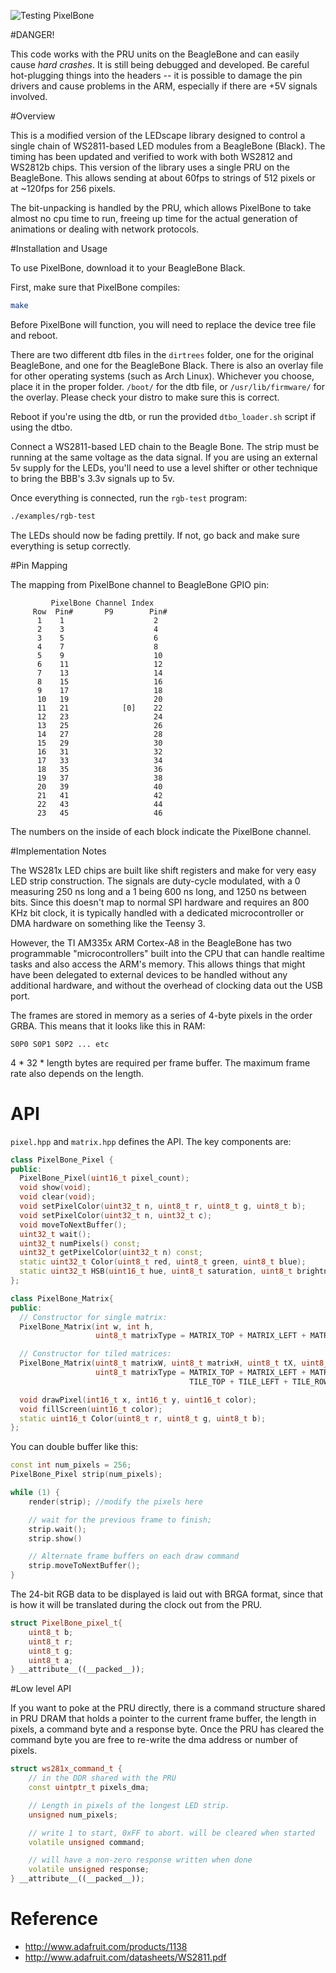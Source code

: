 ![Testing PixelBone](https://lh3.googleusercontent.com/-de4gV0F2_Gk/U1vb6bDet1I/AAAAAAAACJg/mGFfGTMWo4c/w1084-h813-no/IMG_20140426_121532.jpg)

#DANGER!

This code works with the PRU units on the BeagleBone and can easily
cause *hard crashes*.  It is still being debugged and developed.
Be careful hot-plugging things into the headers -- it is possible to
damage the pin drivers and cause problems in the ARM, especially if
there are +5V signals involved.


#Overview

This is a modified version of the LEDscape library designed to control a single chain of WS2811-based LED modules from a BeagleBone (Black). The timing has been updated and verified to work with both WS2812 and WS2812b chips. This version of the library uses a single PRU on the BeagleBone. This allows sending at about 60fps to strings of 512 pixels or at ~120fps for 256 pixels.

The bit-unpacking is handled by the PRU, which allows PixelBone to take almost no cpu time to run, freeing up time for the actual generation of animations or dealing with network protocols.


#Installation and Usage

To use PixelBone, download it to your BeagleBone Black.

First, make sure that PixelBone compiles:

```sh
make
```

Before PixelBone will function, you will need to replace the device tree
file and reboot.

There are two different dtb files in the `dirtrees` folder, one for the original BeagleBone, and one for the BeagleBone Black. There is also an overlay file for other operating systems (such as Arch Linux). Whichever you choose, place it in the proper folder. `/boot/` for the dtb file, or `/usr/lib/firmware/` for the overlay. Please check your distro to make sure this is correct.

Reboot if you're using the dtb, or run the provided `dtbo_loader.sh` script if using the dtbo. 

Connect a WS2811-based LED chain to the Beagle Bone. The strip must be running at the same voltage as the data signal. If you are using an external 5v supply for the LEDs, you'll need to use a level shifter or other technique to bring the BBB's 3.3v signals up to 5v.

Once everything is connected, run the `rgb-test` program:

```sh
./examples/rgb-test
```

The LEDs should now be fading prettily. If not, go back and make
sure everything is setup correctly.


#Pin Mapping

The mapping from PixelBone channel to BeagleBone GPIO pin:

```
		 PixelBone Channel Index
	 Row  Pin#       P9        Pin#
	  1    1                    2  
	  2    3                    4  
	  3    5                    6  
	  4    7                    8 
	  5    9                    10
	  6    11                   12
	  7    13                   14
	  8    15                   16
	  9    17                   18
	  10   19                   20
	  11   21            [0]    22
	  12   23                   24
	  13   25                   26
	  14   27                   28
	  15   29                   30
	  16   31                   32
	  17   33                   34
	  18   35                   36
	  19   37                   38
	  20   39                   40
	  21   41                   42
	  22   43                   44
	  23   45                   46

```

The numbers on the inside of each block indicate the PixelBone channel.


#Implementation Notes

The WS281x LED chips are built like shift registers and make for very easy LED strip construction.  The signals are duty-cycle modulated, with a 0 measuring 250 ns long and a 1 being 600 ns long, and 1250 ns between bits.  Since this doesn't map to normal SPI hardware and requires an 800 KHz bit clock, it is typically handled with a dedicated microcontroller or DMA hardware on something like the Teensy 3.

However, the TI AM335x ARM Cortex-A8 in the BeagleBone has two programmable "microcontrollers" built into the CPU that can handle realtime tasks and also access the ARM's memory.  This allows things that might have been delegated to external devices to be handled without any additional hardware, and without the overhead of clocking data out the USB port.

The frames are stored in memory as a series of 4-byte pixels in the order GRBA.  This means that it looks like this in RAM:

`S0P0 S0P1 S0P2 ... etc`

4 * 32 * length bytes are required per frame buffer.  The maximum frame rate also depends on the length.


API
===

`pixel.hpp` and `matrix.hpp` defines the API. The key components are:

```cpp
class PixelBone_Pixel {
public:
  PixelBone_Pixel(uint16_t pixel_count);
  void show(void);
  void clear(void);
  void setPixelColor(uint32_t n, uint8_t r, uint8_t g, uint8_t b);
  void setPixelColor(uint32_t n, uint32_t c);
  void moveToNextBuffer();
  uint32_t wait();
  uint32_t numPixels() const;
  uint32_t getPixelColor(uint32_t n) const;
  static uint32_t Color(uint8_t red, uint8_t green, uint8_t blue);
  static uint32_t HSB(uint16_t hue, uint8_t saturation, uint8_t brightness);
};

class PixelBone_Matrix{
public:
  // Constructor for single matrix:
  PixelBone_Matrix(int w, int h,
                   uint8_t matrixType = MATRIX_TOP + MATRIX_LEFT + MATRIX_ROWS);

  // Constructor for tiled matrices:
  PixelBone_Matrix(uint8_t matrixW, uint8_t matrixH, uint8_t tX, uint8_t tY,
                   uint8_t matrixType = MATRIX_TOP + MATRIX_LEFT + MATRIX_ROWS +
                                        TILE_TOP + TILE_LEFT + TILE_ROWS);

  void drawPixel(int16_t x, int16_t y, uint16_t color);
  void fillScreen(uint16_t color);
  static uint16_t Color(uint8_t r, uint8_t g, uint8_t b);
};
```

You can double buffer like this:

```cpp
const int num_pixels = 256;
PixelBone_Pixel strip(num_pixels);

while (1) {
	render(strip); //modify the pixels here

	// wait for the previous frame to finish;
	strip.wait();
	strip.show()

	// Alternate frame buffers on each draw command
	strip.moveToNextBuffer();
}
```

The 24-bit RGB data to be displayed is laid out with BRGA format,
since that is how it will be translated during the clock out from the PRU.

```cpp
struct PixelBone_pixel_t{
	uint8_t b;
	uint8_t r;
	uint8_t g;
	uint8_t a;
} __attribute__((__packed__));
```

#Low level API

If you want to poke at the PRU directly, there is a command structure
shared in PRU DRAM that holds a pointer to the current frame buffer,
the length in pixels, a command byte and a response byte.
Once the PRU has cleared the command byte you are free to re-write the
dma address or number of pixels.

```cpp
struct ws281x_command_t {
	// in the DDR shared with the PRU
	const uintptr_t pixels_dma;

	// Length in pixels of the longest LED strip.
	unsigned num_pixels;

	// write 1 to start, 0xFF to abort. will be cleared when started
	volatile unsigned command;

	// will have a non-zero response written when done
	volatile unsigned response;
} __attribute__((__packed__));
```

Reference
==========
* http://www.adafruit.com/products/1138
* http://www.adafruit.com/datasheets/WS2811.pdf
